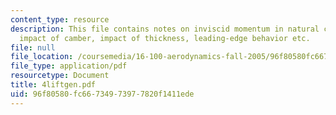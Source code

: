 ```yaml
---
content_type: resource
description: This file contains notes on inviscid momentum in natural coordinates,
  impact of camber, impact of thickness, leading-edge behavior etc.
file: null
file_location: /coursemedia/16-100-aerodynamics-fall-2005/96f80580fc66734973977820f1411ede_4liftgen.pdf
file_type: application/pdf
resourcetype: Document
title: 4liftgen.pdf
uid: 96f80580-fc66-7349-7397-7820f1411ede
---
```

